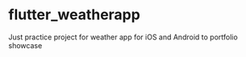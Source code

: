 # flutter_weatherapp
Just practice project for weather app for iOS and Android to portfolio showcase
